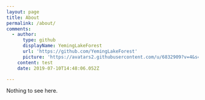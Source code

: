 ```yaml
---
layout: page
title: About
permalink: /about/
comments:
  - author:
      type: github
      displayName: YemingLakeForest
      url: 'https://github.com/YemingLakeForest'
      picture: 'https://avatars2.githubusercontent.com/u/6832909?v=4&s=73'
    content: test
    date: 2019-07-10T14:48:06.052Z

---
```


Nothing to see here.
